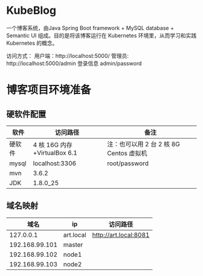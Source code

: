 # KubeBlog
一个博客系统，由Java Spring Boot framework + MySQL database + Semantic UI 组成。目的是将该博客运行在 Kubernetes 环境里，从而学习和实践 Kubernetes 的概念。

访问方式：
用户端：http://localhost:5000/
管理员: http://localhost:5000/admin
登录信息 admin/password

# 博客项目环境准备
## 硬软件配置
|  软件   | 访问路径  | 备注  |
|  ----  | ----  |----  |
| 硬软件  | 4 核 16G 内存+VirtualBox 6.1 |注：也可以用 2 台 2 核 8G Centos 虚拟机 |
| mysql  | localhost:3306 |root/password |
| mvn  | 3.6.2 | |
| JDK  | 1.8.0_25 | |



## 域名映射
|  域名   |  ip  | 访问路径  |
|  ----  | ----  |----  |
|  127.0.0.1  | art.local | http://art.local:8081 |
|  192.168.99.101 | master | |
|  192.168.99.102 | node1 | |
|  192.168.99.103 | node2 | |